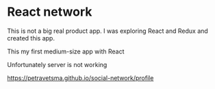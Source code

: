 # React network

This is not a big real product app. I was exploring React and Redux and created this app.

This my first medium-size app with React

Unfortunately server is not working

https://petravetsma.github.io/social-network/profile
